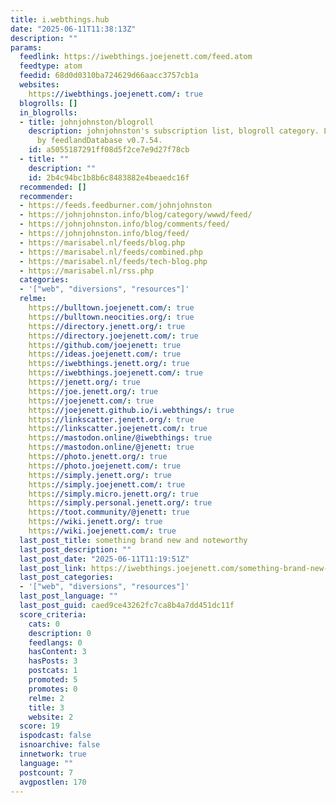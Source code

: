 ```yaml
---
title: i.webthings.hub
date: "2025-06-11T11:38:13Z"
description: ""
params:
  feedlink: https://iwebthings.joejenett.com/feed.atom
  feedtype: atom
  feedid: 68d0d0310ba724629d66aacc3757cb1a
  websites:
    https://iwebthings.joejenett.com/: true
  blogrolls: []
  in_blogrolls:
  - title: johnjohnston/blogroll
    description: johnjohnston's subscription list, blogroll category. List created
      by feedlandDatabase v0.7.54.
    id: a5055187291ff08d5f2ce7e9d27f78cb
  - title: ""
    description: ""
    id: 2b4c94bc1b8b6c8483882e4beaedc16f
  recommended: []
  recommender:
  - https://feeds.feedburner.com/johnjohnston
  - https://johnjohnston.info/blog/category/wwwd/feed/
  - https://johnjohnston.info/blog/comments/feed/
  - https://johnjohnston.info/blog/feed/
  - https://marisabel.nl/feeds/blog.php
  - https://marisabel.nl/feeds/combined.php
  - https://marisabel.nl/feeds/tech-blog.php
  - https://marisabel.nl/rss.php
  categories:
  - '["web", "diversions", "resources"]'
  relme:
    https://bulltown.joejenett.com/: true
    https://bulltown.neocities.org/: true
    https://directory.jenett.org/: true
    https://directory.joejenett.com/: true
    https://github.com/joejenett: true
    https://ideas.joejenett.com/: true
    https://iwebthings.jenett.org/: true
    https://iwebthings.joejenett.com/: true
    https://jenett.org/: true
    https://joe.jenett.org/: true
    https://joejenett.com/: true
    https://joejenett.github.io/i.webthings/: true
    https://linkscatter.jenett.org/: true
    https://linkscatter.joejenett.com/: true
    https://mastodon.online/@iwebthings: true
    https://mastodon.online/@jenett: true
    https://photo.jenett.org/: true
    https://photo.joejenett.com/: true
    https://simply.jenett.org/: true
    https://simply.joejenett.com/: true
    https://simply.micro.jenett.org/: true
    https://simply.personal.jenett.org/: true
    https://toot.community/@jenett: true
    https://wiki.jenett.org/: true
    https://wiki.joejenett.com/: true
  last_post_title: something brand new and noteworthy
  last_post_description: ""
  last_post_date: "2025-06-11T11:19:51Z"
  last_post_link: https://iwebthings.joejenett.com/something-brand-new-and-noteworthy/
  last_post_categories:
  - '["web", "diversions", "resources"]'
  last_post_language: ""
  last_post_guid: caed9ce43262fc7ca8b4a7dd451dc11f
  score_criteria:
    cats: 0
    description: 0
    feedlangs: 0
    hasContent: 3
    hasPosts: 3
    postcats: 1
    promoted: 5
    promotes: 0
    relme: 2
    title: 3
    website: 2
  score: 19
  ispodcast: false
  isnoarchive: false
  innetwork: true
  language: ""
  postcount: 7
  avgpostlen: 170
---
```

